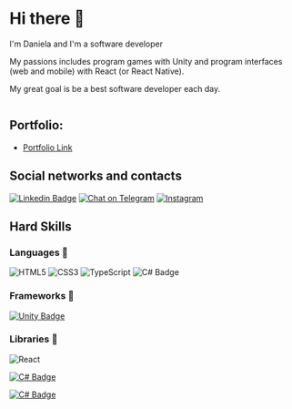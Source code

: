 
<h1> Hi there 👋</h1>
<p> I'm Daniela and I'm a software developer</p>
<p> My passions includes program games with Unity and program interfaces (web and mobile) with React (or React Native).
 
My great goal is be a best software developer each day. 
  

<img source = "https://www.flaticon.com/svg/vstatic/svg/174/174857.svg?token=exp=1619293708~hmac=3008b5b440ed9638b67509f6d7b9208e"/>

 ## Portfolio: 
 - <a href = 'https://danieladoliveira.netlify.app/'> Portfolio Link </a>

## Social networks and contacts
  
  
 [![Linkedin Badge](https://img.shields.io/badge/LinkedIn-0077B5?style=for-the-badge&logo=linkedin&logoColor=white)](https://www.linkedin.com/in/daniela-fialho-d-oliveira-479b53163)  [![Chat on Telegram](https://img.shields.io/badge/Telegram-2CA5E0?style=for-the-badge&logo=telegram&logoColor=white)](https://t.me/Danethree) [![Instagram](https://img.shields.io/badge/Instagram-E4405F?style=for-the-badge&logo=instagram&logoColor=white)](https://www.instagram.com/danethree_playerone/) 

 ## Hard Skills
  
 ### Languages 📖
 ![HTML5](https://img.shields.io/badge/html5-%23E34F26.svg?style=for-the-badge&logo=html5&logoColor=white) ![CSS3](https://img.shields.io/badge/css3-%231572B6.svg?style=for-the-badge&logo=css3&logoColor=white) ![TypeScript](https://img.shields.io/badge/typescript-%23007ACC.svg?style=for-the-badge&logo=typescript&logoColor=white) ![C# Badge](https://img.shields.io/badge/C%23-239120?style=for-the-badge&logo=c-sharp&logoColor=white)  
  
  ### Frameworks 🚀  
 
  [![Unity Badge](https://img.shields.io/badge/Unity-100000?style=for-the-badge&logo=unity&logoColor=white)]() 
  
  ### Libraries 📕
  
  ![React](https://img.shields.io/badge/react-%2320232a.svg?style=for-the-badge&logo=react&logoColor=%2361DAFB)
  
  
 [![C# Badge](	https://github-readme-stats.vercel.app/api/top-langs/?username=Danethree&theme=blue-green
    )]() 
  
   [![C# Badge](		https://github-readme-stats.vercel.app/api?username=Danethree&theme=blue-green
    )]() 

  
